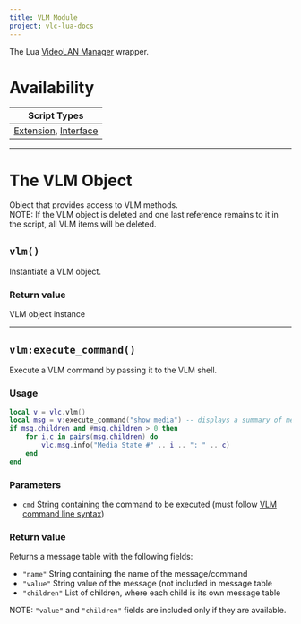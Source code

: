 ```yaml
---
title: VLM Module
project: vlc-lua-docs
---
```

The Lua [VideoLAN Manager](https://www.videolan.org/developers/vlc/doc/doxygen/html/group__server.html) wrapper.

# Availability

| Script Types |
| ------------ |
| [Extension](../../t/extensions), [Interface](../../t/intf) |

----
# The VLM Object
Object that provides access to VLM methods.  
NOTE: If the VLM object is deleted and one last reference remains to it in the script, all VLM items will be deleted.

## `vlm()`
Instantiate a VLM object.

### Return value
VLM object instance

----
## `vlm:execute_command()`
Execute a VLM command by passing it to the VLM shell.

### Usage
```lua
local v = vlc.vlm()
local msg = v:execute_command("show media") -- displays a summary of media states
if msg.children and #msg.children > 0 then
	for i,c in pairs(msg.children) do
		vlc.msg.info("Media State #" .. i .. ": " .. c)
	end
end

```

### Parameters
- `cmd` String containing the command to be executed (must follow [VLM command line syntax](https://wiki.videolan.org/Documentation:Streaming_HowTo/VLM/#Command_line_syntax))

### Return value
Returns a message table with the following fields:

- `"name"` String containing the name of the message/command
- `"value"` String value of the message (not included in message table
- `"children"` List of children, where each child is its own message table

NOTE: `"value"` and `"children"` fields are included only if they are available.
